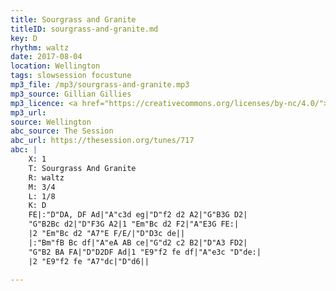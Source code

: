 ```yaml
---
title: Sourgrass and Granite
titleID: sourgrass-and-granite.md
key: D
rhythm: waltz
date: 2017-08-04
location: Wellington
tags: slowsession focustune
mp3_file: /mp3/sourgrass-and-granite.mp3
mp3_source: Gillian Gillies
mp3_licence: <a href="https://creativecommons.org/licenses/by-nc/4.0/">CC-BY-NC-4.0</a>
mp3_url:
source: Wellington
abc_source: The Session
abc_url: https://thesession.org/tunes/717
abc: |
    X: 1
    T: Sourgrass And Granite
    R: waltz
    M: 3/4
    L: 1/8
    K: D
    FE|:"D"DA, DF Ad|"A"c3d eg|"D"f2 d2 A2|"G"B3G D2|
    "G"B2Bc d2|"D"F3G A2|1 "Em"Bc d2 F2|"A"E3G FE:|
    |2 "Em"Bc d2 "A7"E F/E/|"D"D3c de||
    |:"Bm"fB Bc df|"A"eA AB ce|"G"d2 c2 B2|"D"A3 FD2|
    "G"B2 BA FA|"D"D2DF Ad|1 "E9"f2 fe df|"A"e3c "D"de:|
    |2 "E9"f2 fe "A7"dc|"D"d6||

---
```


